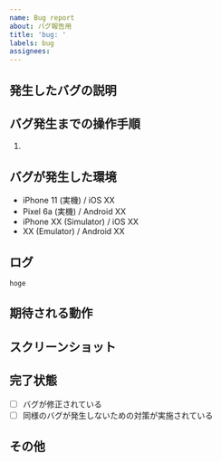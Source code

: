 ```yaml
---
name: Bug report
about: バグ報告用
title: 'bug: '
labels: bug
assignees: 
---
```


## 発生したバグの説明

## バグ発生までの操作手順

1.

## バグが発生した環境

<!-- バグが発生した端末と OS を記載する。 -->

- iPhone 11 (実機) / iOS XX
- Pixel 6a (実機) / Android XX
- iPhone XX (Simulator) / iOS XX
- XX (Emulator) / Android XX

## ログ

```
hoge
```

## 期待される動作

## スクリーンショット

## 完了状態

- [ ] バグが修正されている
- [ ] 同様のバグが発生しないための対策が実施されている

## その他
